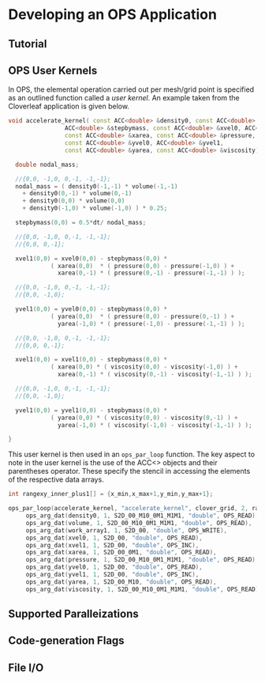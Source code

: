 # Developing an OPS Application

## Tutorial
##
## OPS User Kernels

In OPS, the elemental operation carried out per mesh/grid point is
specified as an outlined function called a *user kernel*. An example
taken from the Cloverleaf application is given below.

```c++
void accelerate_kernel( const ACC<double> &density0, const ACC<double> &volume,
                ACC<double> &stepbymass, const ACC<double> &xvel0, ACC<double> &xvel1,
                const ACC<double> &xarea, const ACC<double> &pressure,
                const ACC<double> &yvel0, ACC<double> &yvel1,
                const ACC<double> &yarea, const ACC<double> &viscosity) {

  double nodal_mass;

  //{0,0, -1,0, 0,-1, -1,-1};
  nodal_mass = ( density0(-1,-1) * volume(-1,-1)
    + density0(0,-1) * volume(0,-1)
    + density0(0,0) * volume(0,0)
    + density0(-1,0) * volume(-1,0) ) * 0.25;

  stepbymass(0,0) = 0.5*dt/ nodal_mass;

  //{0,0, -1,0, 0,-1, -1,-1};
  //{0,0, 0,-1};

  xvel1(0,0) = xvel0(0,0) - stepbymass(0,0) *
            ( xarea(0,0)  * ( pressure(0,0) - pressure(-1,0) ) +
              xarea(0,-1) * ( pressure(0,-1) - pressure(-1,-1) ) );

  //{0,0, -1,0, 0,-1, -1,-1};
  //{0,0, -1,0};

  yvel1(0,0) = yvel0(0,0) - stepbymass(0,0) *
            ( yarea(0,0)  * ( pressure(0,0) - pressure(0,-1) ) +
              yarea(-1,0) * ( pressure(-1,0) - pressure(-1,-1) ) );

  //{0,0, -1,0, 0,-1, -1,-1};
  //{0,0, 0,-1};

  xvel1(0,0) = xvel1(0,0) - stepbymass(0,0) *
            ( xarea(0,0) * ( viscosity(0,0) - viscosity(-1,0) ) +
              xarea(0,-1) * ( viscosity(0,-1) - viscosity(-1,-1) ) );

  //{0,0, -1,0, 0,-1, -1,-1};
  //{0,0, -1,0};

  yvel1(0,0) = yvel1(0,0) - stepbymass(0,0) *
            ( yarea(0,0) * ( viscosity(0,0) - viscosity(0,-1) ) +
              yarea(-1,0) * ( viscosity(-1,0) - viscosity(-1,-1) ) );

}
```

This user kernel is then used in an `ops_par_loop` function. The key aspect to note in the user kernel is the use of the ACC\<\> objects and their
parentheses operator. These specify the stencil in accessing the
elements of the respective data arrays.

```c++
int rangexy_inner_plus1[] = {x_min,x_max+1,y_min,y_max+1};

ops_par_loop(accelerate_kernel, "accelerate_kernel", clover_grid, 2, rangexy_inner_plus1,
     ops_arg_dat(density0, 1, S2D_00_M10_0M1_M1M1, "double", OPS_READ),
     ops_arg_dat(volume, 1, S2D_00_M10_0M1_M1M1, "double", OPS_READ),
     ops_arg_dat(work_array1, 1, S2D_00, "double", OPS_WRITE),
     ops_arg_dat(xvel0, 1, S2D_00, "double", OPS_READ),
     ops_arg_dat(xvel1, 1, S2D_00, "double", OPS_INC),
     ops_arg_dat(xarea, 1, S2D_00_0M1, "double", OPS_READ),
     ops_arg_dat(pressure, 1, S2D_00_M10_0M1_M1M1, "double", OPS_READ),
     ops_arg_dat(yvel0, 1, S2D_00, "double", OPS_READ),
     ops_arg_dat(yvel1, 1, S2D_00, "double", OPS_INC),
     ops_arg_dat(yarea, 1, S2D_00_M10, "double", OPS_READ),
     ops_arg_dat(viscosity, 1, S2D_00_M10_0M1_M1M1, "double", OPS_READ));
```
## Supported Paralleizations
## Code-generation Flags
## File I/O
